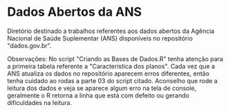 # Dados Abertos da ANS
Diretório destinado a trabalhos referentes aos dados abertos da Agência Nacional de Saúde Suplementar (ANS) disponíveis no repositório "dados.gov.br".

Observações:
No script "Criando as Bases de Dados.R" tenha atenção para a primeira tabela referente a "Característica dos planos". Cada vez que a ANS atualiza os dados no repositório aparecem erros diferentes, então tenha cuidado ao rodas a parte 03 do script citado. Aconselho que rode a leitura dos dados e veja se aparece algum erro na tela de console, geralmente o R retorna a linha que está com defeito ou gerando dificuldades na leitura.
